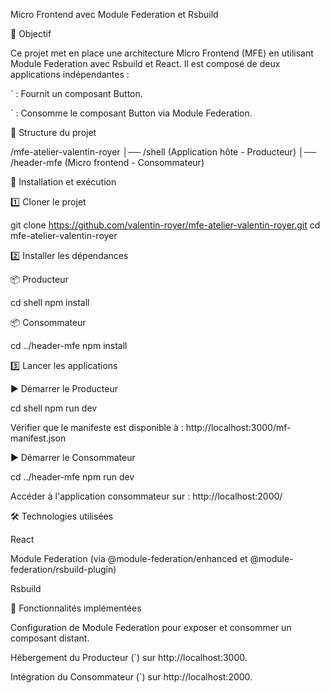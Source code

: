 Micro Frontend avec Module Federation et Rsbuild

📌 Objectif

Ce projet met en place une architecture Micro Frontend (MFE) en utilisant Module Federation avec Rsbuild et React. Il est composé de deux applications indépendantes :

` : Fournit un composant Button.

` : Consomme le composant Button via Module Federation.

📂 Structure du projet

/mfe-atelier-valentin-royer
│── /shell  (Application hôte - Producteur)
│── /header-mfe  (Micro frontend - Consommateur)

🚀 Installation et exécution

1️⃣ Cloner le projet

git clone https://github.com/valentin-royer/mfe-atelier-valentin-royer.git
cd mfe-atelier-valentin-royer

2️⃣ Installer les dépendances

📦 Producteur

cd shell
npm install

📦 Consommateur

cd ../header-mfe
npm install

3️⃣ Lancer les applications

▶️ Démarrer le Producteur

cd shell
npm run dev

Vérifier que le manifeste est disponible à : http://localhost:3000/mf-manifest.json

▶️ Démarrer le Consommateur

cd ../header-mfe
npm run dev

Accéder à l'application consommateur sur : http://localhost:2000/

🛠️ Technologies utilisées

React

Module Federation (via @module-federation/enhanced et @module-federation/rsbuild-plugin)

Rsbuild

📝 Fonctionnalités implémentées

Configuration de Module Federation pour exposer et consommer un composant distant.

Hébergement du Producteur (`) sur http://localhost:3000.

Intégration du Consommateur (`) sur http://localhost:2000.